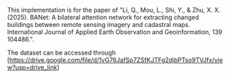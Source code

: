 This implementation is for the paper of "Li, Q., Mou, L., Shi, Y., & Zhu, X. X. (2025). BANet: A bilateral attention network for extracting changed buildings between remote sensing imagery and cadastral maps. International Journal of Applied Earth Observation and Geoinformation, 139 104486.".

The dataset can be accessed through [https://drive.google.com/file/d/1vG76JafSp7ZSfKJTFg2djbPTso9TVJfx/view?usp=drive_link]
